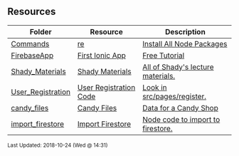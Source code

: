 ## Resources
| Folder | Resource | Description|
 | ------------|------------|------------|
 | [Commands](https://github.com/rugbyprof/4443-Mobile-Apps/tree/master/Resources/Commands) | [ re](https://github.com/rugbyprof/4443-Mobile-Apps/tree/master/Resources/Commands) | [Install All Node Packages](https://github.com/rugbyprof/4443-Mobile-Apps/tree/master/Resources/Commands) | [Commands](https://github.com/rugbyprof/4443-Mobile-Apps/tree/master/Resources/Commands) | [ Deploy on IOS](https://github.com/rugbyprof/4443-Mobile-Apps/tree/master/Resources/Commands) | [Commands](https://github.com/rugbyprof/4443-Mobile-Apps/tree/master/Resources/Commands) | [ Deploy on Android](https://github.com/rugbyprof/4443-Mobile-Apps/tree/master/Resources/Commands) | [N/A](https://github.com/rugbyprof/4443-Mobile-Apps/tree/master/Resources/Commands) |
 | [FirebaseApp](https://github.com/rugbyprof/4443-Mobile-Apps/tree/master/Resources/FirebaseApp) | [ First Ionic App ](https://github.com/rugbyprof/4443-Mobile-Apps/tree/master/Resources/FirebaseApp) | [ Free Tutorial](https://github.com/rugbyprof/4443-Mobile-Apps/tree/master/Resources/FirebaseApp) | [N/A](https://github.com/rugbyprof/4443-Mobile-Apps/tree/master/Resources/FirebaseApp) |
 | [Shady_Materials](https://github.com/rugbyprof/4443-Mobile-Apps/tree/master/Resources/Shady_Materials) | [ Shady Materials ](https://github.com/rugbyprof/4443-Mobile-Apps/tree/master/Resources/Shady_Materials) | [ All of Shady's lecture materials.](https://github.com/rugbyprof/4443-Mobile-Apps/tree/master/Resources/Shady_Materials) | [N/A](https://github.com/rugbyprof/4443-Mobile-Apps/tree/master/Resources/Shady_Materials) |
 | [User_Registration](https://github.com/rugbyprof/4443-Mobile-Apps/tree/master/Resources/User_Registration) | [ User Registration Code ](https://github.com/rugbyprof/4443-Mobile-Apps/tree/master/Resources/User_Registration) | [ Look in src/pages/register.](https://github.com/rugbyprof/4443-Mobile-Apps/tree/master/Resources/User_Registration) | [N/A](https://github.com/rugbyprof/4443-Mobile-Apps/tree/master/Resources/User_Registration) |
 | [candy_files](https://github.com/rugbyprof/4443-Mobile-Apps/tree/master/Resources/candy_files) | [ Candy Files ](https://github.com/rugbyprof/4443-Mobile-Apps/tree/master/Resources/candy_files) | [ Data for a Candy Shop](https://github.com/rugbyprof/4443-Mobile-Apps/tree/master/Resources/candy_files) | [N/A](https://github.com/rugbyprof/4443-Mobile-Apps/tree/master/Resources/candy_files) |
 | [import_firestore](https://github.com/rugbyprof/4443-Mobile-Apps/tree/master/Resources/import_firestore) | [ Import Firestore ](https://github.com/rugbyprof/4443-Mobile-Apps/tree/master/Resources/import_firestore) | [ Node code to import to firestore.](https://github.com/rugbyprof/4443-Mobile-Apps/tree/master/Resources/import_firestore) | [N/A](https://github.com/rugbyprof/4443-Mobile-Apps/tree/master/Resources/import_firestore) |

<sup>Last Updated: 2018-10-24 (Wed @ 14:31)</sup>